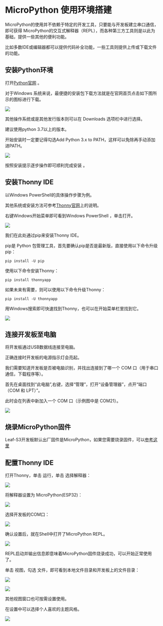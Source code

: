 # MicroPython 使用环境搭建

MicroPython的使用并不依赖于特定的开发工具，只要能与开发板建立串口通信，即可获得 MicroPython的交互式解释器（REPL），而各种第三方工具则是以此为基础，提供一些其他的便利功能。

比如多数IDE或编辑器都可以提供代码补全功能，一些工具则提供上传或下载文件的功能。

## 安装Python环境

打开[Python官网](https://www.python.org/) 。

对于Windows 系统来说，最便捷的安装包下载方法就是在官网首页点击如下图所示的图标进行下载。

![](../assets/images/Micropython_operating_env_1.png)

其他操作系统或是其他发行版本则可以在 Downloads 选项栏中进行选择。

建议使用python 3.7以上的版本。

开始安装时一定要记得勾选Add Python 3.x to PATH，这样可以免除再手动添加进PATH。

![](../assets/images/Micropython_operating_env_2.png)

按照安装提示逐步操作即可顺利完成安装 。

## 安装Thonny IDE

以Windows PowerShell的具体操作步骤为例。

其他系统或安装方法可参考[Thonny官网](https://thonny.org/)上的说明。

右键Windows开始菜单即可看到Windows PowerShell ，单击打开。

![](../assets/images/Micropython_operating_env_3.png)

我们在此处通过pip来安装Thonny IDE。

pip是 Python 包管理工具，首先要确认pip是否是最新版，直接使用以下命令升级pip：

```shell
pip install -U pip
```

使用以下命令安装Thonny：

```shell
pip install thonnyapp
```

如果未来有需要，则可以使用以下命令升级Thonny：

```shell
pip install -U thonnyapp
```

用Windows搜索即可快速找到Thonny，也可以在开始菜单栏里找到它。

![](../assets/images/Micropython_operating_env_4.png)

## 连接开发板至电脑

将开发板通过USB数据线连接至电脑。

正确连接时开发板的电源指示灯会亮起。

我们需要知道开发板是否被电脑识别，并找出连接到了哪一个 COM 口（用于串口通信，下载程序等）。

首先在桌面找到“此电脑”,右键，选择“管理”，打开“设备管理器”，点开“端口（COM 和 LPT）”。

此时会在列表中新加入一个 COM 口（示例图中是 COM21）。

![](../assets/images/Micropython_operating_env_5.png)

## 烧录MicroPython固件

Leaf-S3开发板默认出厂固件是MicroPython，如果您需要烧录固件，可以[参考这里](Firmware.md)

## 配置Thonny IDE

打开Thonny，单击 运行，单击 选择解释器：

![](../assets/images/Micropython_operating_env_9.png)

将解释器设置为 MicroPython(ESP32)：

![](../assets/images/Micropython_operating_env_10.png)

选择开发板的COM口：

![](../assets/images/Micropython_operating_env_11.png)

确认设置后，就在Shell中打开了MicroPython REPL。

![](../assets/images/Micropython_operating_env_12.png)

REPL启动并输出信息即意味着MicroPython固件烧录成功，可以开始正常使用了。

单击 视图，勾选 文件，即可看到本地文件目录和开发板上的文件目录：

![](../assets/images/Micropython_operating_env_13.png)

![](../assets/images/Micropython_operating_env_14.png)

其他视图窗口也可按需设置使用。

在设置中可以选择个人喜欢的主题风格。

![](../assets/images/Micropython_operating_env_15.png)